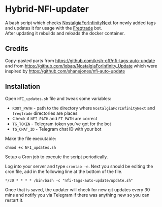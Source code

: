 # Hybrid-NFI-updater

A bash script which checks [NostalgiaForInfinityNext](https://github.com/iterativv/NostalgiaForInfinity) for newly added tags and updates it for usage with the [Freqtrade](https://github.com/freqtrade/freqtrade) bot.  
After updating it rebuilds and reloads the docker container.

## Credits
Copy-pasted parts from https://github.com/krsh-off/nfi-tags-auto-update and from https://github.com/lobap/NostalgiaForInfinity_Update
which were inspired by https://github.com/shanejones/nfi-auto-update 

## Installation

Open `NFI_updates.sh` file and tweak some variables:
- `ROOT_PATH` - path to the directory where `NostalgiaForInfinityNext` and `freqtrade` directories are places
- Check if `NFI_PATH` and `FT_PATH` are correct
- `TG_TOKEN` - Telegram token you've got for the bot
- `TG_CHAT_ID` - Telegram chat ID with your bot

Make the file executable:
```
chmod +x NFI_updates.sh
```

Setup a Cron job to execute the script periodically.

Log into your server and type `crontab -e`. Next you should be editing the cron file, add in the following line at the bottom of the file.

```
*/30 * * * * /bin/bash -c "nfi-tags-auto-update/update.sh"
```

Once that is saved, the updater will check for new git updates every 30 mins and notify you via Telegram if there was anything new so you can restart it.
